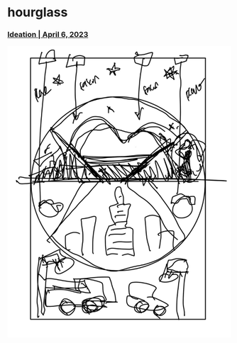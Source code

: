 # hourglass

### [Ideation | April 6, 2023 ](https://github.com/Soojin-Lee0819/machineLab/tree/main/6February)

![](images/oldtonew.1.png)
